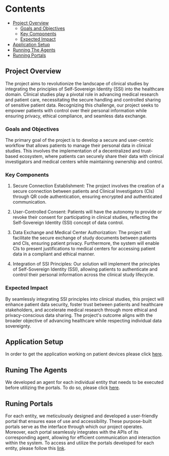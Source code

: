 # Contents <!-- omit in toc -->
- [Project Overview](#project-overview)
    - [Goals and Objectives](#goals-and-objectives)
    - [Key Components](#key-components)    
    - [Expected Impact](#expected-impact)
- [Application Setup](#application-setup)
- [Running The Agents](#running-agents)
- [Running Portals](#running-portals)

## Project Overview

The project aims to revolutionize the landscape of clinical studies by integrating the principles of Self-Sovereign Identity (SSI) into the healthcare domain. Clinical studies play a pivotal role in advancing medical research and patient care, necessitating the secure handling and controlled sharing of sensitive patient data. Recognizing this challenge, our project seeks to empower patients with control over their personal information while ensuring privacy, ethical compliance, and seamless data exchange.

### Goals and Objectives

The primary goal of the project is to develop a secure and user-centric workflow that allows patients to manage their personal data in clinical studies. This involves the implementation of a decentralized and trust-based ecosystem, where patients can securely share their data with clinical investigators and medical centers while maintaining ownership and control.

### Key Components

1. Secure Connection Establishment: The project involves the creation of a secure connection between patients and Clinical Investigators (CIs) through QR code authentication, ensuring encrypted and authenticated communication.

2. User-Controlled Consent: Patients will have the autonomy to provide or revoke their consent for participating in clinical studies, reflecting the Self-Sovereign Identity (SSI) concept of data control.

3. Data Exchange and Medical Center Authorization: The project will facilitate the secure exchange of study documents between patients and CIs, ensuring patient privacy. Furthermore, the system will enable CIs to present justifications to medical centers for accessing patient data in a compliant and ethical manner.

4. Integration of SSI Principles: Our solution will implement the principles of Self-Sovereign Identity (SSI), allowing patients to authenticate and control their personal information across the clinical study lifecycle.

### Expected Impact

By seamlessly integrating SSI principles into clinical studies, this project will enhance patient data security, foster trust between patients and healthcare stakeholders, and accelerate medical research through more ethical and privacy-conscious data sharing. The project's outcome aligns with the broader objective of advancing healthcare while respecting individual data sovereignty.

## Application Setup 

In order to get the application working on patient devices please click [here](https://github.com/0farah/GDCP/blob/main/application/README.md).

## Runing The Agents

We developed an agent for each individual entity that needs to be executed before utilizing the portals.
To do so, please click [here](https://github.com/0farah/GDCP/blob/main/agents/README.md).

## Runing Portals

For each entity, we meticulously designed and developed a user-friendly portal that ensures ease of use and accessibility. These purpose-built portals serve as the interface through which our project operates. Moreover, each portal seamlessly integrates with the APIs of its corresponding agent, allowing for efficient communication and interaction within the system.
To access and utilize the portals developed for each entity, please follow this [link](https://github.com/0farah/GDCP/blob/main/portals/README.md).